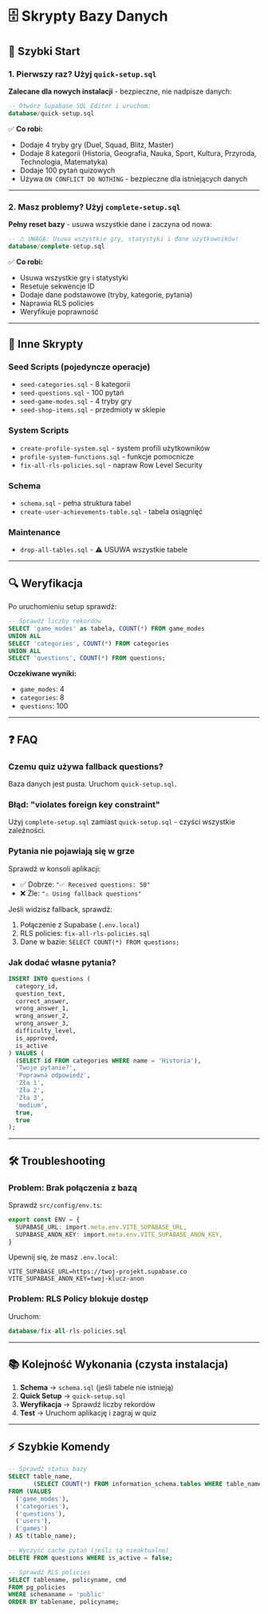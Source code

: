 # 🗄️ Skrypty Bazy Danych

## 🚀 Szybki Start

### 1. Pierwszy raz? Użyj `quick-setup.sql`

**Zalecane dla nowych instalacji** - bezpieczne, nie nadpisze danych:

```sql
-- Otwórz Supabase SQL Editor i uruchom:
database/quick-setup.sql
```

✅ **Co robi:**
- Dodaje 4 tryby gry (Duel, Squad, Blitz, Master)
- Dodaje 8 kategorii (Historia, Geografia, Nauka, Sport, Kultura, Przyroda, Technologia, Matematyka)
- Dodaje 100 pytań quizowych
- Używa `ON CONFLICT DO NOTHING` - bezpieczne dla istniejących danych

---

### 2. Masz problemy? Użyj `complete-setup.sql`

**Pełny reset bazy** - usuwa wszystkie dane i zaczyna od nowa:

```sql
-- ⚠️ UWAGA: Usuwa wszystkie gry, statystyki i dane użytkowników!
database/complete-setup.sql
```

✅ **Co robi:**
- Usuwa wszystkie gry i statystyki
- Resetuje sekwencje ID
- Dodaje dane podstawowe (tryby, kategorie, pytania)
- Naprawia RLS policies
- Weryfikuje poprawność

---

## 📁 Inne Skrypty

### Seed Scripts (pojedyncze operacje)
- `seed-categories.sql` - 8 kategorii
- `seed-questions.sql` - 100 pytań
- `seed-game-modes.sql` - 4 tryby gry
- `seed-shop-items.sql` - przedmioty w sklepie

### System Scripts
- `create-profile-system.sql` - system profili użytkowników
- `profile-system-functions.sql` - funkcje pomocnicze
- `fix-all-rls-policies.sql` - napraw Row Level Security

### Schema
- `schema.sql` - pełna struktura tabel
- `create-user-achievements-table.sql` - tabela osiągnięć

### Maintenance
- `drop-all-tables.sql` - ⚠️ USUWA wszystkie tabele

---

## 🔍 Weryfikacja

Po uruchomieniu setup sprawdź:

```sql
-- Sprawdź liczby rekordów
SELECT 'game_modes' as tabela, COUNT(*) FROM game_modes
UNION ALL
SELECT 'categories', COUNT(*) FROM categories
UNION ALL
SELECT 'questions', COUNT(*) FROM questions;
```

**Oczekiwane wyniki:**
- `game_modes`: 4
- `categories`: 8
- `questions`: 100

---

## ❓ FAQ

### Czemu quiz używa fallback questions?

Baza danych jest pusta. Uruchom `quick-setup.sql`.

### Błąd: "violates foreign key constraint"

Użyj `complete-setup.sql` zamiast `quick-setup.sql` - czyści wszystkie zależności.

### Pytania nie pojawiają się w grze

Sprawdź w konsoli aplikacji:
- ✅ Dobrze: `"✅ Received questions: 50"`
- ❌ Źle: `"⚠️ Using fallback questions"`

Jeśli widzisz fallback, sprawdź:
1. Połączenie z Supabase (`.env.local`)
2. RLS policies: `fix-all-rls-policies.sql`
3. Dane w bazie: `SELECT COUNT(*) FROM questions;`

### Jak dodać własne pytania?

```sql
INSERT INTO questions (
  category_id, 
  question_text, 
  correct_answer, 
  wrong_answer_1, 
  wrong_answer_2, 
  wrong_answer_3, 
  difficulty_level, 
  is_approved, 
  is_active
) VALUES (
  (SELECT id FROM categories WHERE name = 'Historia'),
  'Twoje pytanie?',
  'Poprawna odpowiedź',
  'Zła 1',
  'Zła 2',
  'Zła 3',
  'medium',
  true,
  true
);
```

---

## 🛠️ Troubleshooting

### Problem: Brak połączenia z bazą

Sprawdź `src/config/env.ts`:
```typescript
export const ENV = {
  SUPABASE_URL: import.meta.env.VITE_SUPABASE_URL,
  SUPABASE_ANON_KEY: import.meta.env.VITE_SUPABASE_ANON_KEY,
}
```

Upewnij się, że masz `.env.local`:
```env
VITE_SUPABASE_URL=https://twoj-projekt.supabase.co
VITE_SUPABASE_ANON_KEY=twoj-klucz-anon
```

### Problem: RLS Policy blokuje dostęp

Uruchom:
```sql
database/fix-all-rls-policies.sql
```

---

## 📚 Kolejność Wykonania (czysta instalacja)

1. **Schema** → `schema.sql` (jeśli tabele nie istnieją)
2. **Quick Setup** → `quick-setup.sql`
3. **Weryfikacja** → Sprawdź liczby rekordów
4. **Test** → Uruchom aplikację i zagraj w quiz

---

## ⚡ Szybkie Komendy

```sql
-- Sprawdź status bazy
SELECT table_name, 
       (SELECT COUNT(*) FROM information_schema.tables WHERE table_name = t.table_name) as records
FROM (VALUES 
  ('game_modes'), 
  ('categories'), 
  ('questions'), 
  ('users'), 
  ('games')
) AS t(table_name);

-- Wyczyść cache pytań (jeśli są nieaktualne)
DELETE FROM questions WHERE is_active = false;

-- Sprawdź RLS policies
SELECT tablename, policyname, cmd
FROM pg_policies
WHERE schemaname = 'public'
ORDER BY tablename, policyname;
```
